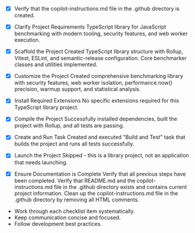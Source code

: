 <!-- Use this file to provide workspace-specific custom instructions to Copilot. For more details, visit https://code.visualstudio.com/docs/copilot/copilot-customization#_use-a-githubcopilotinstructionsmd-file -->
- [x] Verify that the copilot-instructions.md file in the .github directory is created.

- [x] Clarify Project Requirements
	TypeScript library for JavaScript benchmarking with modern tooling, security features, and web worker execution.

- [x] Scaffold the Project
	Created TypeScript library structure with Rollup, Vitest, ESLint, and semantic-release configuration. Core benchmarker classes and utilities implemented.

- [x] Customize the Project
	Created comprehensive benchmarking library with security features, web worker isolation, performance.now() precision, warmup support, and statistical analysis.

- [x] Install Required Extensions
	No specific extensions required for this TypeScript library project.

- [x] Compile the Project
	Successfully installed dependencies, built the project with Rollup, and all tests are passing.

- [x] Create and Run Task
	Created and executed "Build and Test" task that builds the project and runs all tests successfully.

- [x] Launch the Project
	Skipped - this is a library project, not an application that needs launching.

- [x] Ensure Documentation is Complete
	Verify that all previous steps have been completed.
	Verify that README.md and the copilot-instructions.md file in the .github directory exists and contains current project information.
	Clean up the copilot-instructions.md file in the .github directory by removing all HTML comments.

- Work through each checklist item systematically.
- Keep communication concise and focused.
- Follow development best practices.

